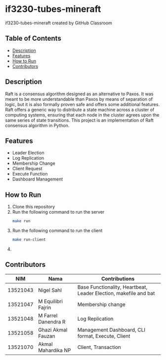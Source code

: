 # if3230-tubes-mineraft
if3230-tubes-mineraft created by GitHub Classroom

## Table of Contents
- [Description](#description)
- [Features](#features)
- [How to Run](#how-to-run)
- [Contributors](#contributors)

## Description
Raft is a consensus algorithm designed as an alternative to Paxos. It was meant to be more understandable than Paxos by means of separation of logic, but it is also formally proven safe and offers some additional features. Raft offers a generic way to distribute a state machine across a cluster of computing systems, ensuring that each node in the cluster agrees upon the same series of state transitions. This project is an implementation of Raft consensus algorithm in Python.

## Features
- Leader Election
- Log Replication
- Membership Change
- Client Request
- Execute Function
- Dashboard Management

## How to Run
1. Clone this repository
2. Run the following command to run the server
    ```bash
    make run
    ```
3. Run the following command to run the client
    ```bash
    make run-client
    ```
4.


## Contributors

| NIM      | Nama                 | Contributions                                                        |
| -------- | -------------------- | -------------------------------------------------------------------- |
| 13521043 | Nigel Sahl           | Base Functionality, Heartbeat, Leader Election, makefile and bat     |
| 13521047 | M Equilibri Fajrin   | Membership change                                                    |
| 13521048 | M Farrel Danendra R  | Log Replication                                                      |
| 13521058 | Ghazi Akmal Fauzan   | Management Dashboard, CLI format, Execute, Client                    |
| 13521070 | Akmal Mahardika NP   | Client, Transaction                                                  |


